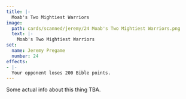 ```yaml
---
title: |-
  Moab's Two Mightiest Warriors
image: 
  path: cards/scanned/jeremy/24 Moab's Two Mightiest Warriors.png
  text: |-
    Moab's Two Mightiest Warriors
set:
  name: Jeremy Pregame
  number: 24
effects: 
- |-
  Your opponent loses 200 Bible points.
---
```

Some actual info about this thing TBA.
